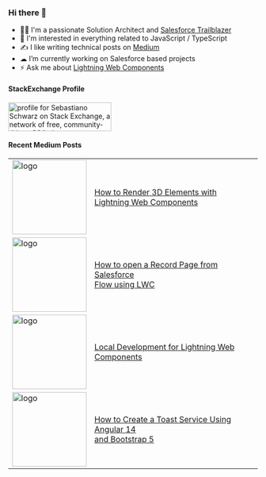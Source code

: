 ### Hi there 👋

- 👨‍💻 I'm a passionate Solution Architect and [Salesforce Trailblazer](https://www.salesforce.com/trailblazer/sebastiano-schwarz)
- 👀 I'm interested in everything related to JavaScript / TypeScript
- ✍️ I like writing technical posts on [Medium](https://medium.com/@svierk)
- ☁ I’m currently working on Salesforce based projects
- ⚡️ Ask me about [Lightning Web Components](https://developer.salesforce.com/docs/component-library/documentation/en/lwc)

#### StackExchange Profile

<a href="https://stackexchange.com/users/8147444/sebastiano-schwarz"><img src="https://stackexchange.com/users/flair/8147444.png?theme=dark" width="208" height="58" alt="profile for Sebastiano Schwarz on Stack Exchange, a network of free, community-driven Q&amp;A sites" title="profile for Sebastiano Schwarz on Stack Exchange, a network of free, community-driven Q&amp;A sites" /></a>

#### Recent Medium Posts

<table>
  <tr>
    <td>
      <a
        href="https://medium.com/capgemini-salesforce-architects/how-to-render-3d-elements-with-lightning-web-components-7f603129d5f0"
      >
        <img
          src="https://miro.medium.com/v2/resize:fit:1400/1*Lht9yvDBMTR1eHHyIFLimw.gif"
          alt="logo"
          width="150"
        />
      </a>
    </td>
    <td>
      <a
        href="https://medium.com/capgemini-salesforce-architects/how-to-render-3d-elements-with-lightning-web-components-7f603129d5f0"
        >How to Render 3D Elements with <br />
        Lightning Web Components</a
      >
    </td>
  </tr>
  <tr>
    <td>
      <a
        href="https://medium.com/javascript-in-plain-english/how-to-open-a-record-page-from-salesforce-flow-using-lwc-a8a94bc0c9ba"
      >
        <img
          src="https://miro.medium.com/v2/resize:fit:1400/1*czl_S5w0tx1Gn1449XMFkg.gif"
          alt="logo"
          width="150"
        />
      </a>
    </td>
    <td>
      <a
        href="https://medium.com/javascript-in-plain-english/how-to-open-a-record-page-from-salesforce-flow-using-lwc-a8a94bc0c9ba"
        >How to open a Record Page from Salesforce <br />
        Flow using LWC</a
      >
    </td>
  </tr>
  <tr>
    <td>
      <a
        href="https://medium.com/capgemini-salesforce-architects/local-development-for-lightning-web-components-7a3fdc1c4b7d"
      >
        <img
          src="https://miro.medium.com/v2/resize:fit:1400/1*WrIe8vWhnDGLkBjLZKLGgQ.gif"
          alt="logo"
          width="150"
        />
      </a>
    </td>
    <td>
      <a
        href="https://medium.com/capgemini-salesforce-architects/local-development-for-lightning-web-components-7a3fdc1c4b7d"
        >Local Development for Lightning Web Components</a
      >
    </td>
  </tr>
  <tr>
    <td>
      <a
        href="https://medium.com/better-programming/how-to-create-a-toast-service-using-angular-13-and-bootstrap-5-494e5c66627"
      >
        <img
          src="https://miro.medium.com/v2/resize:fit:1400/1*sEUYh4Mjj1KlLKyn6Iln8w.gif"
          alt="logo"
          width="150"
        />
      </a>
    </td>
    <td>
      <a
        href="https://medium.com/better-programming/how-to-create-a-toast-service-using-angular-13-and-bootstrap-5-494e5c66627"
        >How to Create a Toast Service Using Angular 14 <br />
        and Bootstrap 5</a
      >
    </td>
  </tr>
</table>
